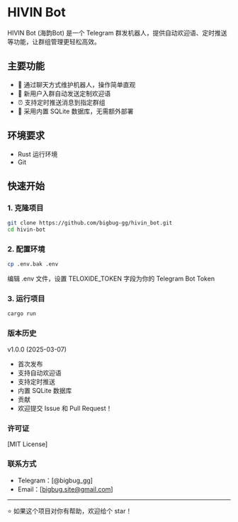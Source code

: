 # HIVIN Bot

HIVIN Bot (海韵Bot) 是一个 Telegram 群发机器人，提供自动欢迎语、定时推送等功能，让群组管理更轻松高效。

## 主要功能

- 🤖 通过聊天方式维护机器人，操作简单直观
- 👋 新用户入群自动发送定制欢迎语
- ⏰ 支持定时推送消息到指定群组
- 💾 采用内置 SQLite 数据库，无需额外部署

## 环境要求

- Rust 运行环境
- Git

## 快速开始

### 1. 克隆项目
```bash
git clone https://github.com/bigbug-gg/hivin_bot.git
cd hivin-bot
```
### 2. 配置环境
```bash
cp .env.bak .env
```
编辑 .env 文件，设置 TELOXIDE_TOKEN 字段为你的 Telegram Bot Token

### 3. 运行项目
```bash
cargo run
```

### 版本历史
v1.0.0 (2025-03-07)
- 首次发布
- 支持自动欢迎语
- 支持定时推送
- 内置 SQLite 数据库
- 贡献
- 欢迎提交 Issue 和 Pull Request！

### 许可证
[MIT License]

### 联系方式

- Telegram：[@bigbug_gg]
- Email：[bigbug.site@gmail.com]

---
⭐️ 如果这个项目对你有帮助，欢迎给个 star！